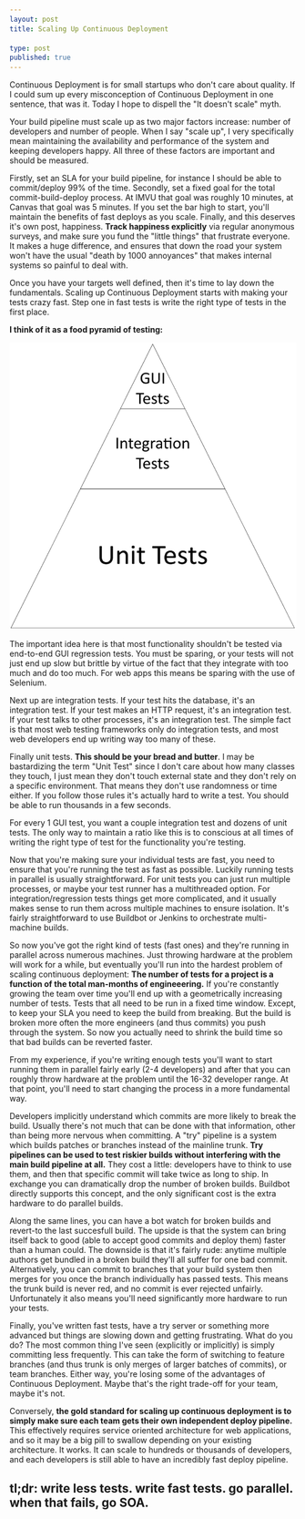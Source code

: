 ```yaml
--- 
layout: post
title: Scaling Up Continuous Deployment

type: post
published: true
---
```


Continuous Deployment is for small startups who don't care about quality. If I could sum up every misconception of Continuous Deployment in one sentence, that was it. Today I hope to dispell the "It doesn't scale" myth.

Your build pipeline must scale up as two major factors increase: number of developers and number of people. When I say "scale up", I very specifically mean maintaining the availability and performance of the system and keeping developers happy. All three of these factors are important and should be measured. 

Firstly, set an SLA for your build pipeline, for instance I should be able to commit/deploy 99% of the time. Secondly, set a fixed goal for the total commit-build-deploy process. At IMVU that goal was roughly 10 minutes, at Canvas that goal was 5 minutes. If you set the bar high to start, you'll maintain the benefits of fast deploys as you scale. Finally, and this deserves it's own post, happiness. **Track happiness explicitly** via regular anonymous surveys, and make sure you fund the "little things" that frustrate everyone. It makes a huge difference, and ensures that down the road your system won't have the usual "death by 1000 annoyances" that makes internal systems so painful to deal with.

Once you have your targets well defined, then it's time to lay down the fundamentals. Scaling up Continuous Deployment starts with making your tests crazy fast. Step one in fast tests is write the right type of tests in the first place. 

**I think of it as a food pyramid of testing:**

![Testing Pyramid](/img/testing_pyramid.png "Testing Pyramid")

The important idea here is that most functionality shouldn't be tested via end-to-end GUI regression tests. You must be sparing, or your tests will not just end up slow but brittle by virtue of the fact that they integrate with too much and do too much. For web apps this means be sparing with the use of Selenium.

Next up are integration tests. If your test hits the database, it's an integration test. If your test makes an HTTP request, it's an integration test. If your test talks to other processes, it's an integration test. The simple fact is that most web testing frameworks only do integration tests, and most web developers end up writing way too many of these.

Finally unit tests. **This should be your bread and butter**. I may be bastardizing the term "Unit Test" since I don't care about how many classes they touch, I just mean they don't touch external state and they don't rely on a specific environment. That means they don't use randomness or time either. If you follow those rules it's actually hard to write a test. You should be able to run thousands in a few seconds.

For every 1 GUI test, you want a couple integration test and dozens of unit tests. The only way to maintain a ratio like this is to conscious at all times of writing the right type of test for the functionality you're testing.

Now that you're making sure your individual tests are fast, you need to ensure that you're running the test as fast as possible. Luckily running tests in parallel is usually straightforward. For unit tests you can just run multiple processes, or maybe your test runner has a multithreaded option. For integration/regression tests things get more complicated, and it usually makes sense to run them across multiple machines to ensure isolation. It's fairly straightforward to use Buildbot or Jenkins to orchestrate multi-machine builds.

So now you've got the right kind of tests (fast ones) and they're running in parallel across numerous machines. Just throwing hardware at the problem will work for a while, but eventually you'll run into the hardest problem of scaling continuous deployment: **The number of tests for a project is a function of the total man-months of engineeering.** If you're constantly growing the team over time you'll end up with a geometrically increasing number of tests. Tests that all need to be run in a fixed time window. Except, to keep your SLA you need to keep the build from breaking. But the build is broken more often the more engineers (and thus commits) you push through the system. So now you actually need to shrink the build time so that bad builds can be reverted faster.

From my experience, if you're writing enough tests you'll want to start running them in parallel fairly early (2-4 developers) and after that you can roughly throw hardware at the problem until the 16-32 developer range. At that point, you'll need to start changing the process in a more fundamental way.

Developers implicitly understand which commits are more likely to break the build. Usually there's not much that can be done with that information, other than being more nervous when committing. A "try" pipeline is a system which builds patches or branches instead of the mainline trunk. **Try pipelines can be used to test riskier builds without interfering with the main build pipeline at all.** They cost a little: developers have to think to use them, and then that specific commit will take twice as long to ship. In exchange you can dramatically drop the number of broken builds. Buildbot directly supports this concept, and the only significant cost is the extra hardware to do parallel builds.

Along the same lines, you can have a bot watch for broken builds and revert-to the last succesfull build. The upside is that the system can bring itself back to good (able to accept good commits and deploy them) faster than a human could. The downside is that it's fairly rude: anytime multiple authors get bundled in a broken build they'll all suffer for one bad commit. Alternatively, you can commit to branches that your build system then merges for you once the branch individually has passed tests. This means the trunk build is never red, and no commit is ever rejected unfairly. Unfortunately it also means you'll need significantly more hardware to run your tests. 

Finally, you've written fast tests, have a try server or something more advanced but things are slowing down and getting frustrating. What do you do? The most common thing I've seen (explicitly or implicitly) is simply committing less frequently. This can take the form of switching to feature branches (and thus trunk is only merges of larger batches of commits), or team branches. Either way, you're losing some of the advantages of Continuous Deployment. Maybe that's the right trade-off for your team, maybe it's not.

Conversely, **the gold standard for scaling up continuous deployment is to simply make sure each team gets their own independent deploy pipeline.** This effectively requires service oriented architecture for web applications, and so it may be a big pill to swallow depending on your existing architecture. It works. It can scale to hundreds or thousands of developers, and each developers is still able to have an incredibly fast deploy pipeline.

## tl;dr: write less tests. write fast tests. go parallel. when that fails, go SOA.